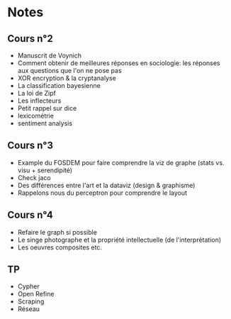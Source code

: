 # Notes

## Cours n°2

* Manuscrit de Voynich
* Comment obtenir de meilleures réponses en sociologie: les réponses aux questions que l'on ne pose pas
* XOR encryption & la cryptanalyse
* La classification bayesienne
* La loi de Zipf
* Les inflecteurs
* Petit rappel sur dice
* lexicométrie
* sentiment analysis

## Cours n°3

* Example du FOSDEM pour faire comprendre la viz de graphe (stats vs. visu + serendipité)
* Check jaco
* Des différences entre l'art et la dataviz (design & graphisme)
* Rappelons nous du perceptron pour comprendre le layout

## Cours n°4

* Refaire le graph si possible
* Le singe photographe et la propriété intellectuelle (de l'interprétation)
* Les oeuvres composites etc.

## TP

* Cypher
* Open Refine
* Scraping
* Réseau

